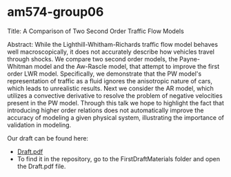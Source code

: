 # am574-group06

Title: A Comparison of Two Second Order Traffic Flow Models

Abstract:
While the Lighthill-Whitham-Richards traffic flow model behaves well macroscopically, it does not accurately describe how vehicles travel through shocks.  We compare two second order models, the Payne-Whitman model and the Aw-Rascle model, that attempt to improve the first order LWR model.  Specifically, we demonstrate that the PW model's representation of traffic as a fluid ignores the anisotropic nature of cars, which leads to unrealistic results.  Next we consider the AR model, which utilizes a convective derivative to resolve the problem of negative velocities present in the PW model.
 Through this talk we hope to highlight the fact that introducing higher order relations does not automatically improve the accuracy of modeling a given physical system, illustrating the importance of validation in modeling. 

Our draft can be found here:
* [Draft.pdf](FirstDraftMaterials/Draft.pdf)
* To find it in the repository, go to the FirstDraftMaterials folder and open the Draft.pdf file.
